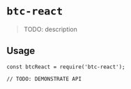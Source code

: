# `btc-react`

> TODO: description

## Usage

```
const btcReact = require('btc-react');

// TODO: DEMONSTRATE API
```
